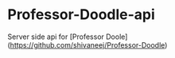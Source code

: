 # Professor-Doodle-api
Server side api for [Professor Doole] (https://github.com/shivaneej/Professor-Doodle)
